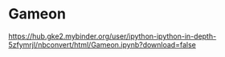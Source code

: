 # Gameon
https://hub.gke2.mybinder.org/user/ipython-ipython-in-depth-5zfymrjl/nbconvert/html/Gameon.ipynb?download=false

